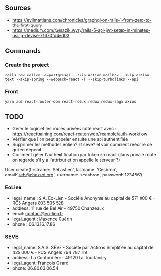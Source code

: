 ## Sources

- https://evilmartians.com/chronicles/graphql-on-rails-1-from-zero-to-the-first-query
- https://medium.com/@mazik.wyry/rails-5-api-jwt-setup-in-minutes-using-devise-71670fd4ed03

## Commands

### Create the project

```
rails new eolien -d=postgresql --skip-action-mailbox --skip-action-text --skip-spring --webpack=react -T --skip-turbolinks --api
```

### Front

```
yarn add react-router-dom react-redux redux redux-saga axios
```

## TODO

- Gérer le login et les routes privées côté react avec : https://reacttraining.com/react-router/web/example/auth-workflow
- Vérifier que l'on peut appeler ensuite une api authentifiée
- Supprimer les méthodes eolien? et seve? et voir comment réécrire ce qui en dépend
- Comment gérer l'authentification par token en react (dans private route on regarde s'il y a l'attribut et on appelle le serveur ?)

User.create(firstname: 'Sébastien', lastname: 'Cesbron', email:'seb@chezsoi.org', username: 'scesbron', password:'123456')

### EoLien

- legal_name : S.A. Eo-Lien - Soci&eacute;t&eacute; Anonyme au capital de 571 000 &euro; - RCS Angers 803 505 528
- address: 11 rue de Bel Air - 49750 Chanzeaux
- email: contact@eo-lien.fr
- legal_agent : Maxence Guérin
- phone : 06.13.16.17.86

### SEVE

- legal_name: S.A.S. SEVE - Société par Actions Simplifiée au capital de 429 000 € - RCS Angers 794 787 119
- address: La Confordière - 49120 La Tourlandry
- legal_agent: François Girard
- phone: 06.80.63.06.54
